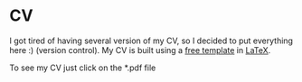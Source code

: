 # CV
I got tired of having several version of my CV, so I decided to put everything here :) (version control). My CV is built using a [free template](http://www.LaTeXTemplates.com) in [LaTeX](https://www.latex-project.org/).

To see my CV just click on the *.pdf file
